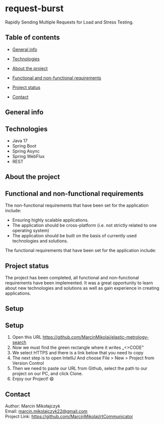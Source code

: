 # request-burst
Rapidly Sending Multiple Requests for Load and Stress Testing.

## Table of contents
- [General info](#general-info)
- [Technologies](#technologies)
- [About the project](#about-the-project)
  
- [Functional and non-functional requirements](#functional-and-non-functional-requirements)
- [Project status](#project-status)
- [Contact](#contact)

## General info

## Technologies
* Java 17
* Spring Boot
* Spring Async
* Spring WebFlux
* REST

## About the project


## Functional and non-functional requirements

The non-functional requirements that have been set for the application include:
* Ensuring highly scalable applications.
* The application should be cross-platform (i.e. not strictly related to one operating system)
* The application should be built on the basis of currently used technologies and solutions.

The functional requirements that have been set for the application include:

## Project status

The project has been completed, all functional and non-functional requirements have been implemented. It was a great opportunity to learn about new technologies and solutions as well as gain experience in creating applications.

## Setup

## Setup
1. Open this URL https://github.com/MarcinMikolaj/elastic-metrology-search
2. Now we must find the green rectangle where it writes „<>CODE”
3. We select HTTPS and there is a link below that you need to copy
4. The next step is to open IntelliJ And choose File > New > Project from Version Control
5. Then we need to paste our URL from Github, select the path to our project on our PC, and click Clone.
6. Enjoy our Project! 😄

## Contact

Author: Marcin Mikołajczyk \
Email: marcin.mikolajczyk22@gmail.com \
Project Link: https://github.com/MarcinMikolaj/rtCommunicator
